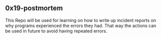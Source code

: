 0x19-postmortem
------------------------
This Repo will be used for learning on how to write up
incident reports on why programs experienced the errors
they had. That way the actions can be used in future to
avoid having repeated errors.
